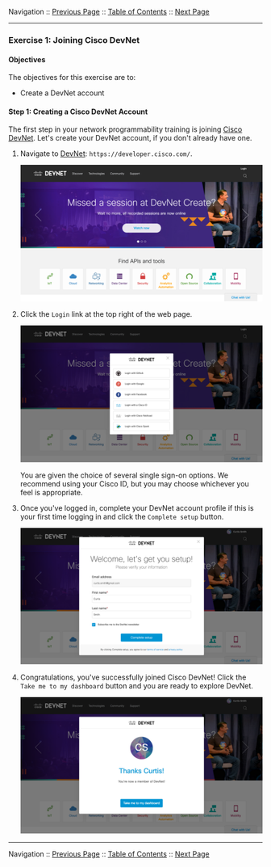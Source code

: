 Navigation :: [Previous Page](LTRDEV-1100-01a1-DevNet.md) :: [Table of Contents](LTRDEV-1100-00-Intro.md#table-of-contents) :: [Next Page](LTRDEV-1100-01a3-DevNet-Ex2.md)


---

### Exercise 1: Joining Cisco DevNet

#### Objectives

The objectives for this exercise are to:

* Create a DevNet account

#### Step 1: Creating a Cisco DevNet Account

The first step in your network programmability training is joining [Cisco DevNet](https://developer.cisco.com/).  Let's 
create your DevNet account, if you don't already have one.

1. Navigate to [DevNet](https://developer.cisco.com): `https://developer.cisco.com/`.
    
    ![DevNet Website](assets/DevNet-01.png)

2. Click the `Login` link at the top right of the web page.
    
    ![DevNet Login](assets/DevNet-02.png)
    
    You are given the choice of several single sign-on options.  We recommend using your Cisco ID, but you may 
    choose whichever you feel is appropriate.

3. Once you've logged in, complete your DevNet account profile if this is your first time logging in and click 
the `Complete setup` button.
    
    ![DevNet Profile 1](assets/DevNet-03.png)
    
4. Congratulations, you've successfully joined Cisco DevNet!  Click the `Take me to my dashboard` button and you 
are ready to explore DevNet.
        
    ![DevNet Profile 2](assets/DevNet-04.png)

---


Navigation :: [Previous Page](LTRDEV-1100-01a1-DevNet.md) :: [Table of Contents](LTRDEV-1100-00-Intro.md#table-of-contents) :: [Next Page](LTRDEV-1100-01a3-DevNet-Ex2.md)
